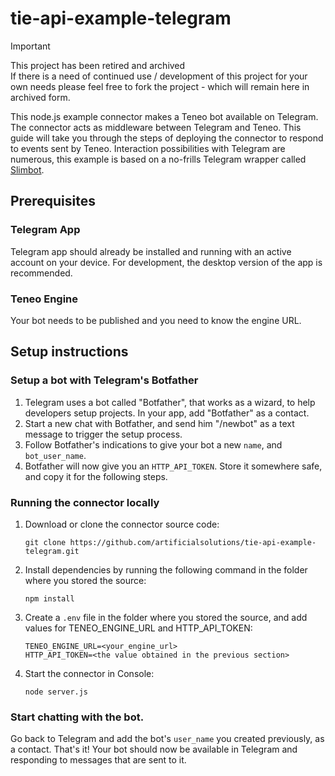 # tie-api-example-telegram

> [!IMPORTANT]
> This project has been retired and archived  
> If there is a need of continued use / development of this project for your own needs please feel free to fork the project - which will remain here in archived form.

This node.js example connector makes a Teneo bot available on Telegram. The connector acts as middleware between Telegram and Teneo. This guide will take you through the steps of deploying the connector to respond to events sent by Teneo. Interaction possibilities with Telegram are numerous, this example is based on a no-frills Telegram wrapper called [Slimbot](https://github.com/edisonchee/slimbot).

## Prerequisites

### Telegram App
Telegram app should already be installed and running with an active account on your device.
For development, the desktop version of the app is recommended.

### Teneo Engine
Your bot needs to be published and you need to know the engine URL.


## Setup instructions
### Setup a bot with Telegram's Botfather
1. Telegram uses a bot called "Botfather", that works as a wizard, to help developers setup projects. In your app, add "Botfather" as a contact.
2. Start a new chat with Botfather, and send him "/newbot" as a text message to trigger the setup process.
3. Follow Botfather's indications to give your bot a new `name`, and `bot_user_name`. 
4. Botfather will now give you an `HTTP_API_TOKEN`. Store it somewhere safe, and copy it for the following steps.


### Running the connector locally
1. Download or clone the connector source code:
    ```
    git clone https://github.com/artificialsolutions/tie-api-example-telegram.git
    ```
2. Install dependencies by running the following command in the folder where you stored the source:
    ```
    npm install
    ``` 
3. Create a `.env` file in the folder where you stored the source, and add values for TENEO_ENGINE_URL and HTTP_API_TOKEN:
    ```
    TENEO_ENGINE_URL=<your_engine_url>
    HTTP_API_TOKEN=<the value obtained in the previous section>
    ```
4. Start the connector in Console:
    ```
    node server.js
    ```

### Start chatting with the bot.
Go back to Telegram and add the bot's `user_name` you created previously, as a contact.
That's it! Your bot should now be available in Telegram and responding to messages that are sent to it.
